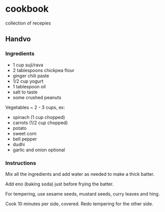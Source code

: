 # cookbook
collection of recepies

## Handvo

### Ingredients

- 1 cup suji/rava
- 2 tablespoons chickpea flour
- ginger chili paste
- 1/2 cup yogurt
- 1 tablespoon oil
- salt to taste
- some crushed peanuts

Vegetables ~ 2 - 3 cups, ex:

- spinach (1 cup chopped)
- carrots (1/2 cup chopped)
- potato
- sweet corn
- bell pepper
- dudhi
- garlic and onion optional


### Instructions

Mix all the ingredients and add water as needed to make a thick batter.

Add eno (baking soda) just before frying the batter.

For tempering, use sesame seeds, mustard seeds, curry leaves and hing.

Cook 10 minutes per side, covered. Redo tempering for the other side.
